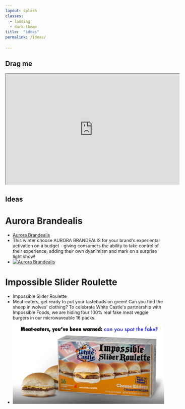 ```yaml
---
layout: splash
classes:
  - landing
  - dark-theme
title:  "ideas"
permalink: /ideas/

---
```


## Drag me

<center>

<iframe src="https://benpercifield.github.io/DragBen.html" width="550" height="350"></iframe> </center>

## Ideas

# Aurora Brandealis
* [Aurora Brandealis](https://www.youtube.com/watch?v=FwwQmDsgi1g)  
* This winter choose AURORA BRANDEALIS for your brand's experiental activation on a budget - giving consumers the ability to take control of their experience, adding their own dyanimism and mark on a surprise light show!
* [![Aurora Brandealis](https://img.youtube.com/vi/FwwQmDsgi1g/0.jpg)](https://www.youtube.com/watch?v=FwwQmDsgi1g)

# Impossible Slider Roulette
* Impossible Slider Roulette 
* Meat-eaters, get ready to put your tastebuds on green! Can you find the sheep in wolves' clothing? To celebrate White Castle's partnership with Impossible Foods, we are hiding four 100% real fake meat veggie burgers in our microwaveable 16 packs. 
* ![alt text](https://raw.githubusercontent.com/benpercifield/benpercifield.github.io/master/images/meatroulette.jpg "Meat Roulette")
